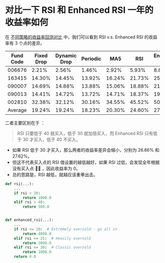 # 对比一下 RSI 和 Enhanced RSI 一年的收益率如何

在 [不同策略的收益率回测对比](001-20250107-returns-of-different-strategies.md) 中，我们可以看到 RSI v.s. Enhanced RSI 的收益率有 3 个点的差异。

| Fund Code | Fixed Drop | Dynamic Drop | Periodic | MA5    | RSI    | Enhanced RSI |
| --------- | ---------- | ------------ | -------- | ------ | ------ | ------------ |
| 006676    | 2.21%      | 2.56%        | 1.46%    | 2.92%  | 5.93%  | 8.88%        |
| 163415    | 14.30%     | 14.45%       | 13.92%   | 16.24% | 21.73% | 25.35%       |
| 090007    | 14.69%     | 14.88%       | 13.88%   | 15.06% | 18.88% | 21.37%       |
| 090013    | 14.41%     | 14.72%       | 13.72%   | 14.71% | 18.37% | 19.46%       |
| 002810    | 32.38%     | 32.12%       | 30.16%   | 34.55% | 45.52% | 50.73%       |
| Average   | 19.24%     | 19.24%       | 18.23%   | 20.30% | 24.60% | 27.62%       |

二者主要区别在于 ：

> RSI 只要低于 40 就买入，低于 30 就加倍买入，而 Enhanced RSI 只有低于 30 才买入，低于 40 不买入。

- 如果 RSI 低于 30 才买入，那么两者的收益率差异会缩小，分别为 26.66% 和 27.62%。
- 但这不代表买入点的 RSI 值设置的越低越好，如果 RSI 过低，会发现全年根据没有买入点 🤷‍♂️ ，因此收益率为 0。
- 总的思路是，RSI 越低，就越应该重拳出击。

```python
def rsi(...):
    ...
    if rsi < 30:
        return 1000.0
    elif rsi < 40:
        return 500.0


def enhanced_rsi(...):
    ...
    if rsi <= 20:  # Extremely oversold - go all in
        return 4000.0
    elif rsi <= 25:  # Heavily oversold
        return 2000.0
    elif rsi <= 30:  # Classic oversold
        return 1000.0
    return 0.0
```
